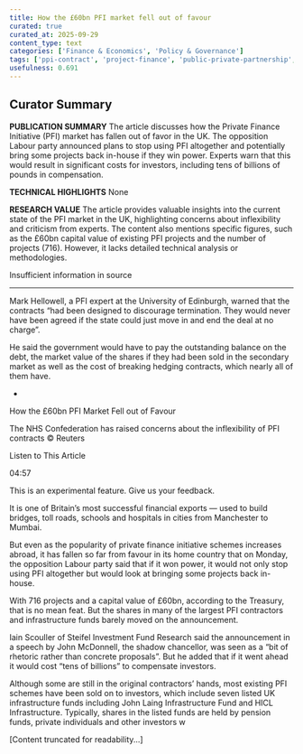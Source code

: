 ```yaml
---
title: How the £60bn PFI market fell out of favour
curated: true
curated_at: 2025-09-29
content_type: text
categories: ['Finance & Economics', 'Policy & Governance']
tags: ['ppi-contract', 'project-finance', 'public-private-partnership', 'infrastructure-investment', 'government-budgeting', 'debt-compensation', 'private-sector-investment', 'nationalisation-proposal', 'infrastructure-funding']
usefulness: 0.691
---
```

## Curator Summary

**PUBLICATION SUMMARY**
The article discusses how the Private Finance Initiative (PFI) market has fallen out of favor in the UK. The opposition Labour party announced plans to stop using PFI altogether and potentially bring some projects back in-house if they win power. Experts warn that this would result in significant costs for investors, including tens of billions of pounds in compensation.

**TECHNICAL HIGHLIGHTS**
None

**RESEARCH VALUE**
The article provides valuable insights into the current state of the PFI market in the UK, highlighting concerns about inflexibility and criticism from experts. The content also mentions specific figures, such as the £60bn capital value of existing PFI projects and the number of projects (716). However, it lacks detailed technical analysis or methodologies.

Insufficient information in source

---

Mark Hellowell, a PFI expert at the University of Edinburgh, warned that the contracts “had been designed to discourage termination. They would never have been agreed if the state could just move in and end the deal at no charge”.

He said the government would have to pay the outstanding balance on the debt, the market value of the shares if they had been sold in the secondary market as well as the cost of breaking hedging contracts, which nearly all of them have.

  *

How the £60bn PFI Market Fell out of Favour

The NHS Confederation has raised concerns about the inflexibility of PFI contracts © Reuters

Listen to This Article

04:57

This is an experimental feature. Give us your feedback.

It is one of Britain’s most successful financial exports — used to build bridges, toll roads, schools and hospitals in cities from Manchester to Mumbai.

But even as the popularity of private finance initiative schemes increases abroad, it has fallen so far from favour in its home country that on Monday, the opposition Labour party said that if it won power, it would not only stop using PFI altogether but would look at bringing some projects back in-house.

With 716 projects and a capital value of £60bn, according to the Treasury, that is no mean feat. But the shares in many of the largest PFI contractors and infrastructure funds barely moved on the announcement.

Iain Scouller of Steifel Investment Fund Research said the announcement in a speech by John McDonnell, the shadow chancellor, was seen as a “bit of rhetoric rather than concrete proposals”. But he added that if it went ahead it would cost “tens of billions” to compensate investors.

Although some are still in the original contractors’ hands, most existing PFI schemes have been sold on to investors, which include seven listed UK infrastructure funds including John Laing Infrastructure Fund and HICL Infrastructure. Typically, shares in the listed funds are held by pension funds, private individuals and other investors w

[Content truncated for readability...]